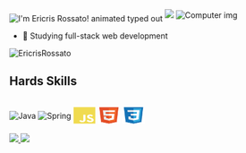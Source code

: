 <img src="https://readme-typing-svg.demolab.com?font=Operator+Mono&size=37&duration=2800&pause=2000&color=ffffffcenter=true&vCenter=true&width=940&height=50&lines=Hello👋🏽%2C+I'm+Ericris Rossato!" align="middle" alt="I'm Ericris Rossato! animated typed out">
<img  src="https://raw.githubusercontent.com/HyunCafe/HyunCafe/main/assests/borderseperator.gif">

<!-- 
<img  src="https://developers.giphy.com/branch/master/static/api-c99e353f761d318322c853c03ebcf21b.gif" alt="Computer"> 
-->

<img src="[https://github.com/AmandaLuiza/AmandaLuiza/blob/main/dev_2.jpg](https://camo.githubusercontent.com/3dbc97cb2110081819c37cdbd7e3f64fe5326d0eb4da6741f23126970950a8c9/68747470733a2f2f692e70696e696d672e636f6d2f6f726967696e616c732f34312f37652f62652f34313765626565393836616563343136323932373862316530346366626665392e676966)" alt ="Computer img">

- 🌱 Studying full-stack web development

<p align="left"> <img src="https://komarev.com/ghpvc/?username=ericriscod&label=Profile%20views&color=0e75b6&style=flat" alt="EricrisRossato" /> </p>


  ##  Hards Skills
  
   <div valign="top">
    <br>
    <img align="center" alt="Java" height="40" width="40" src="https://cdn.jsdelivr.net/gh/devicons/devicon/icons/java/java-original-wordmark.svg">
    <img align="center" alt="Spring" height="40" width="40" src="https://cdn.jsdelivr.net/gh/devicons/devicon/icons/spring/spring-original-wordmark.svg" />
    <img align="center" alt="JavaScript" height="30" width="40" src="https://raw.githubusercontent.com/devicons/devicon/master/icons/javascript/javascript-plain.svg">
    <img align="center" alt="HTML5" height="30" width="40" src="https://raw.githubusercontent.com/devicons/devicon/master/icons/html5/html5-original.svg">
    <img align="center" alt="CSS3" height="30" width="40" src="https://raw.githubusercontent.com/devicons/devicon/master/icons/css3/css3-original.svg">
  </div><br>
  
 
   <div>
    <a href="https://github.com/ericriscod">
      <img height="150em" src="https://github-readme-stats-git-masterrstaa-rickstaa.vercel.app/api?username=ericriscod&count_private=false&include_all_commits=true&show_icons=true&theme=dracula&hide_border=false&show_owner=true"/>
      <img height="150em" src="https://github-readme-stats-git-masterrstaa-rickstaa.vercel.app/api/top-langs/?username=ericriscod&theme=dracula&hide_border=false&&layout=compact"/>
    </a>
  </div>
 
 
